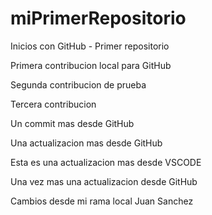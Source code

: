 # miPrimerRepositorio
Inicios con GitHub - Primer repositorio

Primera contribucion local para GitHub 

Segunda contribucion de prueba

Tercera contribucion

Un commit mas desde GitHub

Una actualizacion mas desde GitHub 

Esta es una actualizacion mas desde VSCODE

Una vez mas una actualizacion desde GitHub

Cambios desde mi rama local Juan Sanchez 

